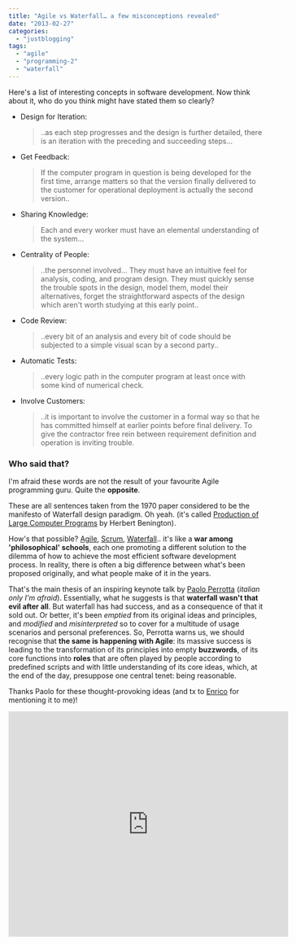 ```yaml
---
title: "Agile vs Waterfall… a few misconceptions revealed"
date: "2013-02-27"
categories: 
  - "justblogging"
tags: 
  - "agile"
  - "programming-2"
  - "waterfall"
---
```


Here's a list of interesting concepts in software development. Now think about it, who do you think might have stated them so clearly?

- Design for Iteration:
    
    > ..as each step progresses and the design is further detailed, there is an iteration with the preceding and succeeding steps...
    

- Get Feedback:
    
    > If the computer program in question is being developed for the first time, arrange matters so that the version finally delivered to the customer for operational deployment is actually the second version..
    

- Sharing Knowledge:
    
    > Each and every worker must have an elemental understanding of the system...
    

- Centrality of People:
    
    > ..the personnel involved... They must have an intuitive feel for analysis, coding, and program design. They must quickly sense the trouble spots in the design, model them, model their alternatives, forget the straightforward aspects of the design which aren't worth studying at this early point..
    

- Code Review:
    
    > ..every bit of an analysis and every bit of code should be subjected to a simple visual scan by a second party..
    

- Automatic Tests:
    
    > ..every logic path in the computer program at least once with some kind of numerical check.
    

- Involve Customers:
    
    > ..it is important to involve the customer in a formal way so that he has committed himself at earlier points before final delivery. To give the contractor free rein between requirement definition and operation is inviting trouble.
    

### Who said that?

I'm afraid these words are not the result of your favourite Agile programming guru. Quite the **opposite**.

These are all sentences taken from the 1970 paper considered to be the manifesto of Waterfall design paradigm. Oh yeah. (it's called [Production of Large Computer Programs](http://sunset.usc.edu/csse/TECHRPTS/1983/usccse83-501/usccse83-501.pdf) by Herbert Benington).

How's that possible? [Agile](http://en.wikipedia.org/wiki/Agile_software_development), [Scrum](http://en.wikipedia.org/wiki/Scrum_(development)), [Waterfall](http://en.wikipedia.org/wiki/Waterfall_model).. it's like a **war among 'philosophical' schools**, each one promoting a different solution to the dilemma of how to achieve the most efficient software development process. In reality, there is often a big difference between what's been proposed originally, and what people make of it in the years.

That's the main thesis of an inspiring keynote talk by [Paolo Perrotta](https://twitter.com/nusco) (_italian only I'm afraid_). Essentially, what he suggests is that **waterfall wasn't that evil after all**. But waterfall has had success, and as a consequence of that it sold out. Or better, it's been _emptied_ from its original ideas and principles, and _modified_ and _misinterpreted_ so to cover for a multitude of usage scenarios and personal preferences. So, Perrotta warns us, we should recognise that **the same is happening with Agile**: its massive success is leading to the transformation of its principles into empty **buzzwords**, of its core functions into **roles** that are often played by people according to predefined scripts and with little understanding of its core ideas, which, at the end of the day, presuppose one central tenet: being reasonable.

Thanks Paolo for these thought-provoking ideas (and tx to [Enrico](http://rubbo.li/) for mentioning it to me)!

<iframe src="http://blip.tv/play/AYKQuWAC.html?p=1" width="550" height="443" frameborder="0" allowfullscreen></iframe>
